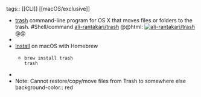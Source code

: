 tags:: [[CLI]] [[macOS/exclusive]]

- [trash](https://hasseg.org/trash/) command-line program for OS X that moves files or folders to the trash. #Shell/command
  [ali-rantakari/trash](https://github.com/ali-rantakari/trash)
  @@html: <a href="https://github.com/ali-rantakari/trash/"><img src="https://github-readme-stats-astronomer.vercel.app/api/pin/?username=ali-rantakari&repo=trash&theme=tokyonight" alt="ali-rantakari/trash"/></a>@@
-
- [Install](https://github.com/ali-rantakari/trash/#installing) on macOS with Homebrew
  - ```shell
    brew install trash
    trash
    ```
-
- Note: Cannot restore/copy/move files from Trash to somewhere else
  background-color:: red

